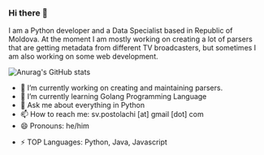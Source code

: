 ### Hi there 👋

I am a Python developer and a Data Specialist based in Republic of Moldova. At the moment I am mostly working on creating a lot of parsers that are getting metadata from different TV broadcasters, but sometimes I am also working on some web development. 

![Anurag's GitHub stats](https://github-readme-stats.vercel.app/api?username=psergicv&show_icons=true&theme=radical) 




- 🔭 I’m currently working on creating and maintaining parsers.
- 🌱 I’m currently learning Golang Programming Language
- 💬 Ask me about everything in Python
- 📫 How to reach me: sv.postolachi [at] gmail [dot] com
- 😄 Pronouns: he/him
<!-- - 👯 I’m looking to collaborate on ... -->
<!-- - 🤔 I’m looking for help with  -->
- ⚡ TOP Languages: Python, Java, Javascript
